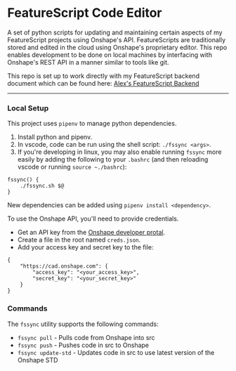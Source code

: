 # FeatureScript Code Editor

A set of python scripts for updating and maintaining certain aspects of my FeatureScript projects using Onshape's API.
FeatureScripts are traditionally stored and edited in the cloud using Onshape's proprietary editor. This repo enables development to be done on local machines by interfacing with Onshape's REST API in a manner similar to tools like git.

This repo is set up to work directly with my FeatureScript backend document which can be found here:
[Alex's FeatureScript Backend](https://cad.onshape.com/documents/00dd11dabe44da2db458f898/w/6c20cd994b174cc99668701f)

---

### Local Setup
This project uses `pipenv` to manage python dependencies.
1. Install python and pipenv.
2. In vscode, code can be run using the shell script: `./fssync <args>`.
3. If you're developing in linux, you may also enable running `fssync` more easily by adding the following to your `.bashrc` (and then reloading vscode or running `source ~./bashrc`):
```
fssync() {
    ./fssync.sh $@
}
```
New dependencies can be added using `pipenv install <dependency>`.

To use the Onshape API, you'll need to provide credentials.
* Get an API key from the [Onshape developer protal](https://dev-portal.onshape.com/keys).
* Create a file in the root named `creds.json`.
* Add your access key and secret key to the file:
```
{
    "https://cad.onshape.com": {
        "access_key": "<your_access_key>",
        "secret_key": "<your_secret_key>"
    }
}
```

### Commands
The `fssync` utility supports the following commands:
* `fssync pull` - Pulls code from Onshape into src
* `fssync push` - Pushes code in src to Onshape
* `fssync update-std` - Updates code in src to use latest version of the Onshape STD